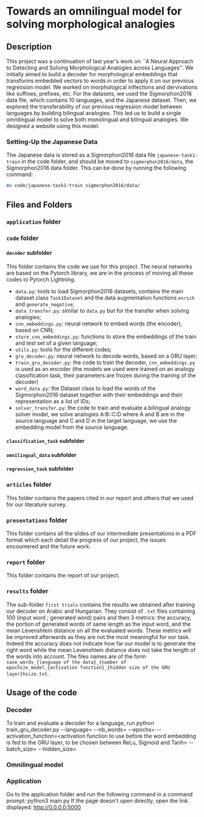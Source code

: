 # Towards an omnilingual model for solving morphological analogies
## Description
This project was a continuation of last year's work on ``A Neural Approach to Detecting and Solving Morphological Analogies across Languages''. We initially aimed to build a decoder for morphological embeddings that transforms embedded vectors to words in order to apply it on our previous regression model. We worked on morphological inflections and dervivations like suffixes, prefixes, etc. For the datasets, we used the Sigmorphon2016 data file, which contains 10 languages, and the Japanese dataset. Then, we explored the transferability of our previous regression model between languages by building bilingual analogies. This led us to build a single omnilingual model to solve both monolingual and bilingual analogies. We designed a website using this model.

### Setting-Up the Japanese Data
The Japanese data is stored as a Sigmorphon2016 data file `japanese-task1-train` in the code folder, and should be moved to `sigmorphon2016/data`, the Sigmorphon2016 data folder. This can be done by running the following command:

```bash
mv code/japanese-task1-train sigmorphon2016/data/
```

## Files and Folders

### `application` folder

### `code` folder

#### `decoder` subfolder
This folder contains the code we use for this project. The neural networks are based on the Pytorch library, we are in the process of moving all these codes to Pytorch Lightning.
- `data.py`: tools to load Sigmorphon2016 datasets, contains the main dataset class `Task1Dataset` and the data augmentation functions `enrich` and `generate_negative`;
- `data_transfer.py`: similar to `data.py` but for the transfer when solving analogies;
- `cnn_embeddings.py`: neural network to embed words (the encoder), based on CNN;
- `store_cnn_embeddings.py`: functions to store the embeddings of the train and test set of a given language;
- `utils.py`: tools for the different codes;
- `gru_decoder.py`: neural network to decode words, based on a GRU layer;
- `train_gru_decoder.py`: the code to train the decoder, `cnn_embeddings.py` is used as an encoder (the models we used were trained on an analogy classification task, their parameters are frozen during the training of the decoder)
- `word_data.py`: the Dataset class to load the words of the Sigmorphon2016 dataset together with their embeddings and their representation as a list of IDs;
- `solver_transfer.py`: the code to train and evaluate a bilingual analogy solver model, we solve analogies A:B::C:D where A and B are in the source language and C and D in the target language, we use the embedding model from the source language.

#### `classification_task` subfolder

#### `omnilingual_data` subfolder

#### `regression_task` subfolder


### `articles` folder
This folder contains the papers cited in our report and others that we used for our literature survey.

### `presentations` folder
This folder contains all the slides of our intermediate presentations in a PDF format which each detail the progress of our project, the issues encountered and the future work.

### `report` folder
This folder contains the report of our project.

### `results` folder
The sub-folder `first trials` contains the results we obtained after training our decoder on Arabic and Hungarian. They consist of `.txt` files containing 100 (input word ; generated word) pairs and then 3 metrics: the accuracy, the portion of generated words of same length as the input word, and the mean Levenshtein distance on all the evaluated words. These metrics will be improved afterwards as they are not the most meaningful for our task. Indeed the accuracy does not indicate how far our model is to generate the right word while the mean Levenshtein distance does not take the length of the words into account.
The files names are of the form `save_words_{language of the data}_{number of epochs}e_model_{activation function}_{hidden size of the GRU layer}hsize.txt`.

## Usage of the code

### Decoder
To train and evaluate a decoder for a language, run python train_gru_decoder.py --language=<language> --nb_words=<maximal number of words to use> --epochs=<number of epochs> --activation_function=<activation function to use before the word embedding is fed to the GRU layer, to be chosen between ReLu, Sigmoid and Tanh> --batch_size=<the size of the batches> --hidden_size=<the hidden size of the GRU layer> (ex: python train_gru_decoder.py --language=german --nb_words=10000 --epochs=20 --activation_function=relu --batch_size=10 --hidden_size=128).
All of these parameters have a default value, it is thus not necessary to fill them all.

### Omnilingual model

### Application
Go to the application folder and run the following command in a command prompt: python3 main.py
If the page doesn't open directly, open the link displayed: http://0.0.0.0:5000

